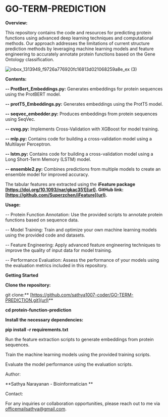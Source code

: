 # GO-TERM-PREDICTION

****Overview:****

This repository contains the code and resources for predicting protein functions using advanced deep learning techniques and computational methods. Our approach addresses the limitations of current structure prediction methods by leveraging machine learning models and feature engineering to accurately annotate protein functions based on the Gene Ontology classification.

![inbox_1313949_f9726a776920fc16813d021068259a8e_ex (3)](https://github.com/user-attachments/assets/fc1857e9-06aa-40dc-9557-2dea3144a74f)


****Contents:****

**-- ProtBert_Embeddings.py:** Generates embeddings for protein sequences using the ProtBERT model.

**-- protT5_Embeddings.py:** Generates embeddings using the ProtT5 model.

**-- seqvec_embedder.py:** Produces embeddings from protein sequences using SeqVec.

**-- cvxg.py:** Implements Cross-Validation with XGBoost for model training.

**-- mlp.py:** Contains code for building a cross-validation model using a Multilayer Perceptron.

**-- lstm.py:** Contains code for building a cross-validation model using a Long Short-Term Memory (LSTM) model.

**-- ensemble2.py:** Combines predictions from multiple models to create an ensemble model for improved accuracy.

The tabular features are extracted using the **iFeature package [https://doi.org/10.1093/nar/gkac351](url). GitHub link: [https://github.com/Superzchen/iFeature](url).**



****Usage:****

-- Protein Function Annotation: Use the provided scripts to annotate protein functions based on sequence data.

-- Model Training: Train and optimize your own machine learning models using the provided code and datasets.

-- Feature Engineering: Apply advanced feature engineering techniques to improve the quality of input data for model training.

-- Performance Evaluation: Assess the performance of your models using the evaluation metrics included in this repository.

****Getting Started****

**Clone the repository:**

git clone:** [https://github.com/sathya1007-coder/GO-TERM-PREDICTION.git](url)**

**cd protein-function-prediction**

**Install the necessary dependencies:**

**pip install -r requirements.txt**

Run the feature extraction scripts to generate embeddings from protein sequences.

Train the machine learning models using the provided training scripts.

Evaluate the model performance using the evaluation scripts.

Author:

**Sathya Narayanan - Bioinformatician
**

Contact:

For any inquiries or collaboration opportunities, please reach out to me via officemailsathya@gmail.com.
